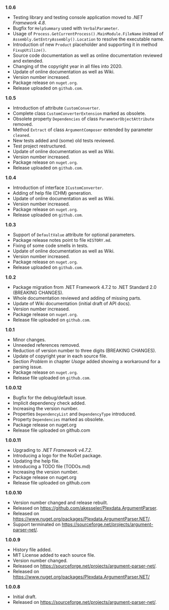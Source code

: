 

**1.0.6**
- Testing library and testing console application moved to _.NET Framework 4.8_.
- Bugfix for `HelpSummary` used with `VerbalParameter`.
- Usage of `Process.GetCurrentProcess().MainModule.FileName` instead of 
  `Assembly.GetEntryAssembly().Location` to resolve the executable name.
- Introduction of new `Product` placeholder and supporting it in method 
  `FixupUtilize()`.
- Source code documentation as well as online documentation reviewed and extended.
- Changing of the copyright year in all files into 2020.
- Update of online documentation as well as Wiki.
- Version number increased.
- Package release on `nuget.org`.
- Release uploaded on `github.com`.

**1.0.5**
- Introduction of attribute `CustomConverter`.
- Complete class `CustomConverterExtension` marked as obsolete.
- Obsolete property `Dependencies` of class `ParameterObjectAttribute` removed.
- Method `Extract` of class `ArgumentComposer` extended by parameter `cleaned`.
- New tests added and (some) old tests reviewed.
- Test project restructured.
- Update of online documentation as well as Wiki.
- Version number increased.
- Package release on `nuget.org`.
- Release uploaded on `github.com`.

**1.0.4**
- Introduction of interface `ICustomConverter`.
- Adding of help file (CHM) generation.
- Update of online documentation as well as Wiki.
- Version number increased.
- Package release on `nuget.org`.
- Release uploaded on `github.com`.

**1.0.3**
- Support of `DefaultValue` attribute for optional parameters.
- Package release notes point to file `HISTORY.md`.
- Fixing of some code smells in tests.
- Update of online documentation as well as Wiki.
- Version number increased.
- Package release on `nuget.org`.
- Release uploaded on `github.com`.

**1.0.2**
- Package migration from .NET Framework 4.7.2 to .NET Standard 2.0 (BREAKING CHANGES).
- Whole documentation reviewed and adding of missing parts.
- Update of Wiki documentation (initial draft of API docs).
- Version number increased.
- Package release on `nuget.org`.
- Release file uploaded on `github.com`.

**1.0.1**
- Minor changes.
- Unneeded references removed.
- Reduction of version number to three digits (BREAKING CHANGES).
- Update of copyright year in each source file.
- Section _Problem_ in chapter _Usage_ added showing a workaround for a parsing issue.
- Package release on `nuget.org`.
- Release file uploaded on `github.com`.

**1.0.0.12**

- Bugfix for the debug/default issue.
- Implicit dependency check added.
- Increasing the version number.
- Properties ``DependencyList`` and ``DependencyType`` introduced.
- Property ``Dependencies`` marked as obsolete.
- Package release on nuget.org
- Release file uploaded on github.com

**1.0.0.11**

- Upgrading to *.NET Framework v4.7.2*.
- Introducing a logo for the NuGet package.
- Updating the help file.
- Introducing a TODO file (TODOs.md)
- Increasing the version number.
- Package release on nuget.org
- Release file uploaded on github.com

**1.0.0.10**

- Version number changed and release rebuilt.
- Released on https://github.com/akesseler/Plexdata.ArgumentParser.
- Released on https://www.nuget.org/packages/Plexdata.ArgumentParser.NET/.
- Support terminated on https://sourceforge.net/projects/argument-parser-net/.

**1.0.0.9**

- History file added.
- MIT License added to each source file.
- Version number changed.
- Released on https://sourceforge.net/projects/argument-parser-net/.
- Released on https://www.nuget.org/packages/Plexdata.ArgumentParser.NET/

**1.0.0.8**

- Initial draft.
- Released on https://sourceforge.net/projects/argument-parser-net/.

